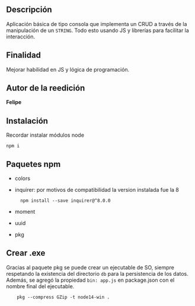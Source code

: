 ## Descripción
Aplicación básica de tipo consola que implementa un CRUD a través de la manipulación de un `STRING`. Todo esto usando JS y librerías para facilitar la interacción.

## Finalidad
Mejorar habilidad en JS y lógica de programación.

## Autor de la reedición
**Felipe**

## Instalación
Recordar instalar módulos node

    npm i

## Paquetes npm
* colors
* inquirer: por motivos de compatibilidad la version instalada fue la 8 
        
        npm install --save inquirer@^8.0.0 

* moment
* uuid
* pkg


## Crear .exe
Gracias al paquete pkg se puede crear un ejecutable de SO, siempre respetando la existencia del directorio `db` para la persistencia de los datos. Además, se agregó la propiedad `bin: app.js` en package.json con el nombre final del ejecutable.

        pkg --compress GZip -t node14-win .


        
